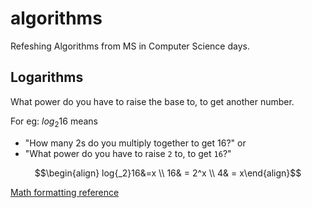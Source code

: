 # algorithms
Refeshing Algorithms from MS in Computer Science days.

## Logarithms
What power do you have to raise the base to, to get another number.

For eg: $log{_2}{16}$ means 
- "How many 2s do you multiply together to get 16?" or
- "What power do you have to raise `2` to, to get `16`?"

``` math
\begin{align} log{_2}16&=x \\ 16& = 2^x \\ 4& = x\end{align}
```

[Math formatting reference](https://github.com/mathjax/MathJax/issues/2312)
